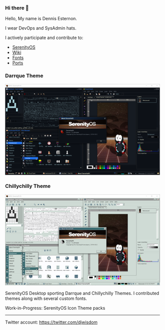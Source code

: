 ### Hi there 👋

Hello, My name is Dennis Esternon.

I wear DevOps and SysAdmin hats.

I actively participate and contribute to:
- [SerenityOS](https://serenityos.org)
- [Wiki](https://wiki.serenityos.net)
- [Fonts](https://fonts.serenityos.net)
- [Ports](https://ports.serenityos.net)

### Darrque Theme
![Dark Theme](Durrque.png)

### Chillychilly Theme
![Chillychilly Theme](Chillychilly.png)


SerenityOS Desktop sporting Darrque and Chillychilly Themes. I contributed themes along with several custom fonts.

Work-in-Progress: SerenityOS Icon Theme packs

----

Twitter account: https://twitter.com/djwisdom
